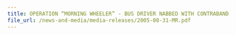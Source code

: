 ```yaml
---
title: OPERATION “MORNING WHEELER” - BUS DRIVER NABBED WITH CONTRABAND CIGARETTES HIDDEN IN SECRET COMPARTMENT 
file_url: /news-and-media/media-releases/2005-08-31-MR.pdf
---
```

